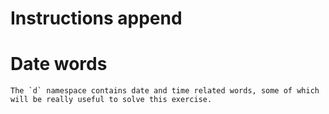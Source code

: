 # Instructions append

# Date words

~~~~exercism/note
The `d` namespace contains date and time related words, some of which will be really useful to solve this exercise.
~~~~
